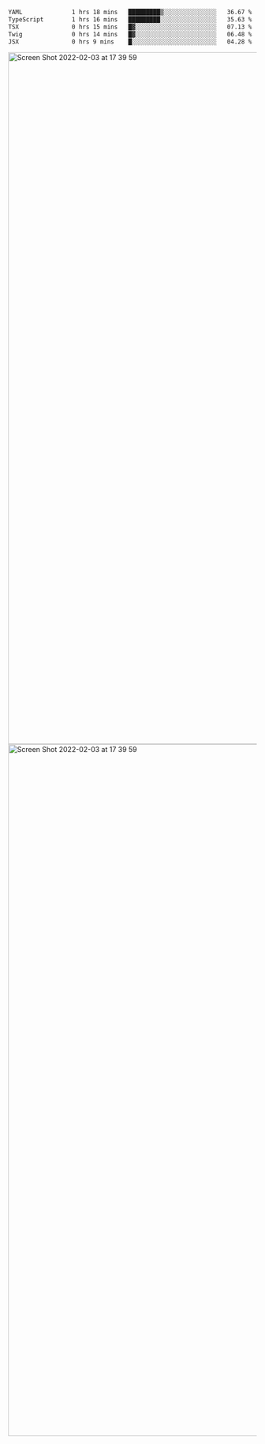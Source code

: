 <!--START_SECTION:waka-->

```txt
YAML              1 hrs 18 mins   █████████▒░░░░░░░░░░░░░░░   36.67 %
TypeScript        1 hrs 16 mins   █████████░░░░░░░░░░░░░░░░   35.63 %
TSX               0 hrs 15 mins   █▓░░░░░░░░░░░░░░░░░░░░░░░   07.13 %
Twig              0 hrs 14 mins   █▓░░░░░░░░░░░░░░░░░░░░░░░   06.48 %
JSX               0 hrs 9 mins    █░░░░░░░░░░░░░░░░░░░░░░░░   04.28 %
```

<!--END_SECTION:waka-->

<img width="1400" alt="Screen Shot 2022-02-03 at 17 39 59" src="https://user-images.githubusercontent.com/45716542/152387304-f2b60485-53a6-4f4b-a818-5cefb1b0c0ae.png">
<img width="1400" alt="Screen Shot 2022-02-03 at 17 39 59" src="https://user-images.githubusercontent.com/45716542/152387273-ea5cdf21-2a45-44da-8bef-00c1763b1d42.png">
